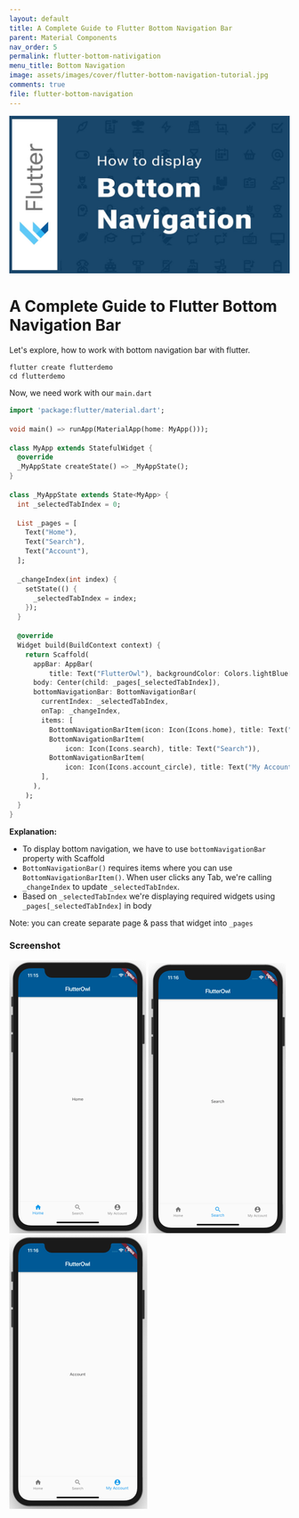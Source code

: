 ```yaml
---
layout: default
title: A Complete Guide to Flutter Bottom Navigation Bar
parent: Material Components
nav_order: 5
permalink: flutter-bottom-nativigation
menu_title: Bottom Navigation
image: assets/images/cover/flutter-bottom-navigation-tutorial.jpg
comments: true
file: flutter-bottom-navigation
---
```


<img src="assets/images/cover/flutter-bottom-navigation-tutorial.jpg">

# A Complete Guide to Flutter Bottom Navigation Bar

Let's explore, how to work with bottom navigation bar with flutter.

    flutter create flutterdemo
    cd flutterdemo

Now, we need work with our `main.dart`

```dart
import 'package:flutter/material.dart';

void main() => runApp(MaterialApp(home: MyApp()));

class MyApp extends StatefulWidget {
  @override
  _MyAppState createState() => _MyAppState();
}

class _MyAppState extends State<MyApp> {
  int _selectedTabIndex = 0;

  List _pages = [
    Text("Home"),
    Text("Search"),
    Text("Account"),
  ];

  _changeIndex(int index) {
    setState(() {
      _selectedTabIndex = index;
    });
  }

  @override
  Widget build(BuildContext context) {
    return Scaffold(
      appBar: AppBar(
          title: Text("FlutterOwl"), backgroundColor: Colors.lightBlue[900]),
      body: Center(child: _pages[_selectedTabIndex]),
      bottomNavigationBar: BottomNavigationBar(
        currentIndex: _selectedTabIndex,
        onTap: _changeIndex,
        items: [
          BottomNavigationBarItem(icon: Icon(Icons.home), title: Text("Home")),
          BottomNavigationBarItem(
              icon: Icon(Icons.search), title: Text("Search")),
          BottomNavigationBarItem(
              icon: Icon(Icons.account_circle), title: Text("My Account")),
        ],
      ),
    );
  }
}
```

**Explanation:**

- To display bottom navigation, we have to use `bottomNavigationBar` property with Scaffold
- `BottomNavigationBar()` requires items where you can use `BottomNavigationBarItem()`. When user clicks any Tab, we're calling `_changeIndex` to update `_selectedTabIndex`. 
- Based on `_selectedTabIndex` we're displaying required widgets using `_pages[_selectedTabIndex]` in body

Note: you can create separate page & pass that widget into `_pages`


### Screenshot

<img src="/assets/images/screenshots/components/flutter-bottom-navigation-example1.png"> <img src="/assets/images/screenshots/components/flutter-bottom-navigation-example2.png"> <img src="/assets/images/screenshots/components/flutter-bottom-navigation-example3.png">
